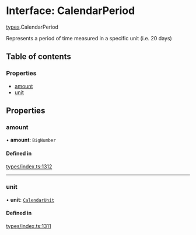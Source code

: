 # Interface: CalendarPeriod

[types](../wiki/types).CalendarPeriod

Represents a period of time measured in a specific unit (i.e. 20 days)

## Table of contents

### Properties

- [amount](../wiki/types.CalendarPeriod#amount)
- [unit](../wiki/types.CalendarPeriod#unit)

## Properties

### amount

• **amount**: `BigNumber`

#### Defined in

[types/index.ts:1312](https://github.com/PolymathNetwork/polymesh-sdk/blob/31dfa0dc/src/types/index.ts#L1312)

___

### unit

• **unit**: [`CalendarUnit`](../wiki/types.CalendarUnit)

#### Defined in

[types/index.ts:1311](https://github.com/PolymathNetwork/polymesh-sdk/blob/31dfa0dc/src/types/index.ts#L1311)
